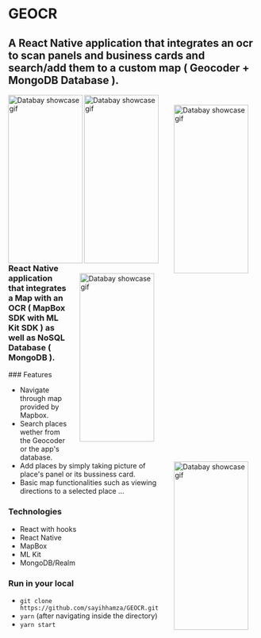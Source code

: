 # GEOCR

<h2>A React Native application that integrates an ocr to scan panels and business cards and search/add them to a custom map ( Geocoder + MongoDB Database ).</h2>

<p float="left">
 <img src="https://github.com/sayihhamza/GEOCR/blob/main/assets/SCREEN1.jpg" alt="Databay showcase gif" title="Databay showcase gif" width="150"
     height="340"align="left"/>
 <img src="https://github.com/sayihhamza/GEOCR/blob/main/assets/SCREEN2.jpg" alt="Databay showcase gif" title="Databay showcase gif"width="150"
     height="340"align="left"/>
 <span style="margin-right: 20px;"> 
      <img src="https://github.com/sayihhamza/GEOCR/blob/main/assets/VIDEO1.gif" alt="Databay showcase gif" title="Databay showcase gif" width="150"
     height="340"align="right" style="margin: 20px;"/>
</span>
 <span style="margin: 20px;"> 
 <img src="https://github.com/sayihhamza/GEOCR/blob/main/assets/VIDEO2.gif" alt="Databay showcase gif" title="Databay showcase gif" width="150"
     height="340"align="right" style="margin: 20px;"/>
  </span>

 <span style="margin: 20px;"> 
     <img src="https://github.com/sayihhamza/GEOCR/blob/main/assets/VIDEO3.gif" alt="Databay showcase gif" title="Databay showcase gif" width="150"
     height="340"align="right" style="margin: 20px;"/>
 </span>

</p>
<!-- <img src="https://github.com/sayihhamza/SortingVisualizer/blob/main/MobileVersion.gif" alt="Databay showcase gif" title="Databay showcase gif" width="190"
     height="350"align="right"/> -->
<!-- <br /><br /><br /><br /><br /><br /><br /><br /><br /><br /><br /><br /><br /><br /> -->
     <h3>React Native application that integrates a Map with an OCR ( MapBox SDK with ML Kit SDK ) as well as NoSQL Database ( MongoDB ).</h3>
### Features

- Navigate through map provided by Mapbox.
- Search places wether from the Geocoder or the app's database.
- Add places by simply taking picture of place's panel or its bussiness card.
- Basic map functionalities such as viewing directions to a selected place ...

### Technologies

- React with hooks 
- React Native
- MapBox
- ML Kit
- MongoDB/Realm

### Run in your local

- `git clone https://github.com/sayihhamza/GEOCR.git`
- `yarn` (after navigating inside the directory)
- `yarn start`
